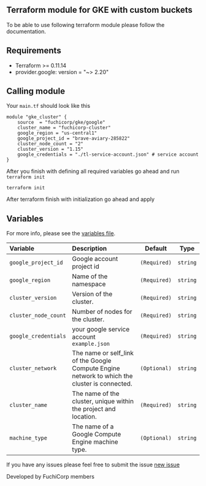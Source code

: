 ## Terraform module for GKE with custom buckets

To be able to use following terraform module please follow the documentation. 


## Requirements

* Terraform >= 0.11.14
* provider.google: version = "~> 2.20"



## Calling module

Your `main.tf` should look like this
```
module "gke_cluster" {
    source  = "fuchicorp/gke/google"
    cluster_name = "fuchicorp-cluster"
    google_region = "us-central1"
    google_project_id = "brave-aviary-285822"
    cluster_node_count = "2"
    cluster_version = "1.15"
    google_credentials = "./tl-service-account.json" # service account 
}
```

After you finish with defining all required variables go ahead and run `terraform init`

```
terraform init
```

After terraform finish with initialization go ahead and apply 

## Variables

For more info, please see the [variables file](?tab=inputs).

| Variable               | Description                         | Default                                               | Type |
| :--------------------- | :---------------------------------- | :---------------------------------------------------: | :--------------------: |
| `google_project_id` | Google account project id | `(Required)` | `string` |
| `google_region` | Name of the namespace | `(Required)` | `string` |
| `cluster_version` | Version of the cluster. | `(Required)` | `string` |
| `cluster_node_count` | Number of nodes for the cluster. | `(Required)` | `string` |
| `google_credentials` | your google service account `example.json`| `(Required)` | `string` |
| `cluster_network` |The name or self_link of the Google Compute Engine network to which the cluster is connected. | `(Optional)` | `string` |
| `cluster_name` | The name of the cluster, unique within the project and location. | `(Required)` | `string` |
| `machine_type` | The name of a Google Compute Engine machine type. | `(Optional)` | `string` |

If you have any issues please feel free to submit the issue [new issue](https://github.com/fuchicorp/terraform-google-gke/issues/new) 

Developed by FuchiCorp members 
